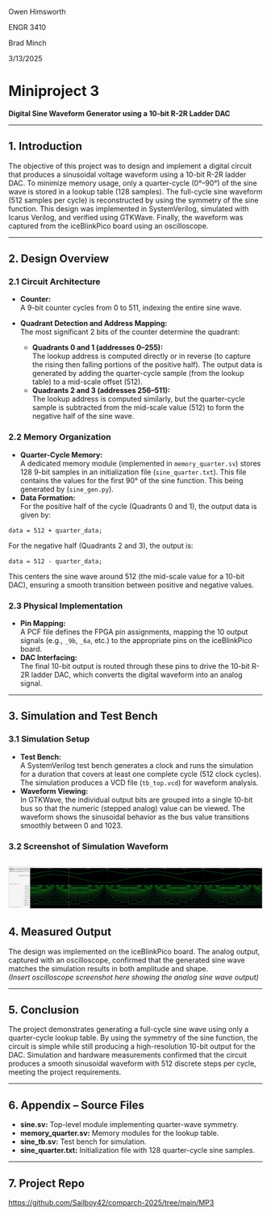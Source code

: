 Owen Himsworth

ENGR 3410

Brad Minch

3/13/2025

# Miniproject 3  
**Digital Sine Waveform Generator using a 10-bit R-2R Ladder DAC**

---

## 1. Introduction

The objective of this project was to design and implement a digital circuit that produces a sinusoidal voltage waveform using a 10-bit R-2R ladder DAC. To minimize memory usage, only a quarter-cycle (0°–90°) of the sine wave is stored in a lookup table (128 samples). The full-cycle sine waveform (512 samples per cycle) is reconstructed by using the symmetry of the sine function. This design was implemented in SystemVerilog, simulated with Icarus Verilog, and verified using GTKWave. Finally, the waveform was captured from the iceBlinkPico board using an oscilloscope.

---

## 2. Design Overview

### 2.1 Circuit Architecture
- **Counter:**  
  A 9-bit counter cycles from 0 to 511, indexing the entire sine wave.

- **Quadrant Detection and Address Mapping:**  
  The most significant 2 bits of the counter determine the quadrant:
  - **Quadrants 0 and 1 (addresses 0–255):**  
    The lookup address is computed directly or in reverse (to capture the rising then falling portions of the positive half). The output data is generated by adding the quarter-cycle sample (from the lookup table) to a mid-scale offset (512).
  - **Quadrants 2 and 3 (addresses 256–511):**  
    The lookup address is computed similarly, but the quarter-cycle sample is subtracted from the mid-scale value (512) to form the negative half of the sine wave.

### 2.2 Memory Organization
- **Quarter-Cycle Memory:**  
  A dedicated memory module (implemented in `memory_quarter.sv`) stores 128 9-bit samples in an initialization file (`sine_quarter.txt`). This file contains the values for the first 90° of the sine function. This being generated by (`sine_gen.py`).
- **Data Formation:**  
  For the positive half of the cycle (Quadrants 0 and 1), the output data is given by:
```
data = 512 + quarter_data;
```
For the negative half (Quadrants 2 and 3), the output is:
```
data = 512 - quarter_data;
```
This centers the sine wave around 512 (the mid-scale value for a 10-bit DAC), ensuring a smooth transition between positive and negative values.

### 2.3 Physical Implementation
- **Pin Mapping:**  
A PCF file defines the FPGA pin assignments, mapping the 10 output signals (e.g., `_9b`, `_6a`, etc.) to the appropriate pins on the iceBlinkPico board.
- **DAC Interfacing:**  
The final 10-bit output is routed through these pins to drive the 10-bit R-2R ladder DAC, which converts the digital waveform into an analog signal.

---

## 3. Simulation and Test Bench

### 3.1 Simulation Setup
- **Test Bench:**  
A SystemVerilog test bench generates a clock and runs the simulation for a duration that covers at least one complete cycle (512 clock cycles). The simulation produces a VCD file (`tb_top.vcd`) for waveform analysis.
- **Waveform Viewing:**  
In GTKWave, the individual output bits are grouped into a single 10-bit bus so that the numeric (stepped analog) value can be viewed. The waveform shows the sinusoidal behavior as the bus value transitions smoothly between 0 and 1023.

### 3.2 Screenshot of Simulation Waveform
![alt text](GTKwave.JPG)
---

## 4. Measured Output

The design was implemented on the iceBlinkPico board. The analog output, captured with an oscilloscope, confirmed that the generated sine wave matches the simulation results in both amplitude and shape.  
*(Insert oscilloscope screenshot here showing the analog sine wave output)*

---

## 5. Conclusion

The project demonstrates generating a full-cycle sine wave using only a quarter-cycle lookup table. By using the symmetry of the sine function, the circuit is simple while still producing a high-resolution 10-bit output for the DAC. Simulation and hardware measurements confirmed that the circuit produces a smooth sinusoidal waveform with 512 discrete steps per cycle, meeting the project requirements.

---

## 6. Appendix – Source Files
- **sine.sv:** Top-level module implementing quarter-wave symmetry.
- **memory_quarter.sv:** Memory modules for the lookup table.
- **sine_tb.sv:** Test bench for simulation.
- **sine_quarter.txt:** Initialization file with 128 quarter-cycle sine samples.

---

## 7. Project Repo
https://github.com/Sailboy42/comparch-2025/tree/main/MP3